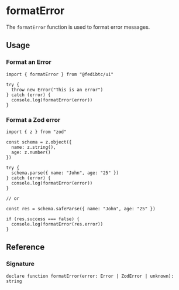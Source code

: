 # formatError

The `formatError` function is used to format error messages.

## Usage

### Format an Error

```tsx
import { formatError } from "@fedibtc/ui"

try {
  throw new Error("This is an error")
} catch (error) {
  console.log(formatError(error))
}
```

### Format a Zod error

```tsx
import { z } from "zod"

const schema = z.object({
  name: z.string(),
  age: z.number()
})

try {
  schema.parse({ name: "John", age: "25" })
} catch (error) {
  console.log(formatError(error))
}

// or

const res = schema.safeParse({ name: "John", age: "25" })

if (res.success === false) {
  console.log(formatError(res.error))
}
```

## Reference

### Signature

```tsx
declare function formatError(error: Error | ZodError | unknown): string
```

